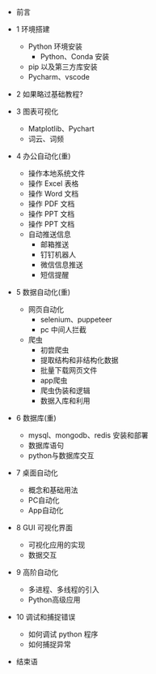 
- 前言
- 1 环境搭建
    - Python 环境安装
        - Python、Conda 安装
    - pip 以及第三方库安装
    - Pycharm、vscode

- 2 如果略过基础教程?

- 3 图表可视化
    -  Matplotlib、Pychart
    -  词云、词频

- 4 办公自动化(重)
    -  操作本地系统文件
    -  操作 Excel 表格
    -  操作 Word 文档
    -  操作 PDF 文档
    -  操作 PPT 文档
    -  操作 PPT 文档
    -  自动推送信息
        -  邮箱推送
        -  钉钉机器人
        -  微信信息推送
        -  短信提醒

- 5 数据自动化(重)
    - 网页自动化
        - selenium、puppeteer
        - pc 中间人拦截
    - 爬虫
        -  初尝爬虫
        -  提取结构和非结构化数据
        -  批量下载网页文件
        -  app爬虫
        -  爬虫伪装和逻辑
        -  数据入库和利用

- 6 数据库(重)
    -  mysql、mongodb、redis 安装和部署
    -  数据库语句
    -  python与数据库交互


-  7 桌面自动化
    -  概念和基础用法
    -  PC自动化
    -  App自动化

-  8 GUI 可视化界面
    -  可视化应用的实现
    -  数据交互


- 9 高阶自动化
    -  多进程、多线程的引入
    -  Python高级应用


-  10 调试和捕捉错误
    - 如何调试 python 程序
    - 如何捕捉异常

- 结束语






